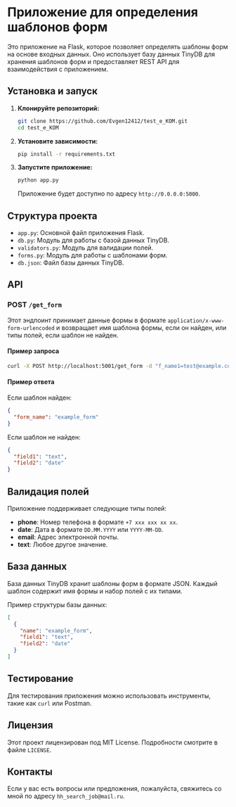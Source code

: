 # Приложение для определения шаблонов форм

Это приложение на Flask, которое позволяет определять шаблоны форм на основе входных данных. Оно использует базу данных TinyDB для хранения шаблонов форм и предоставляет REST API для взаимодействия с приложением.

## Установка и запуск

1. **Клонируйте репозиторий:**

   ```bash
   git clone https://github.com/Evgen12412/test_e_KOM.git
   cd test_e_KOM
   ```

2. **Установите зависимости:**

   ```bash
   pip install -r requirements.txt
   ```

3. **Запустите приложение:**

   ```bash
   python app.py
   ```

   Приложение будет доступно по адресу `http://0.0.0.0:5000`.

## Структура проекта

- `app.py`: Основной файл приложения Flask.
- `db.py`: Модуль для работы с базой данных TinyDB.
- `validators.py`: Модуль для валидации полей.
- `forms.py`: Модуль для работы с шаблонами форм.
- `db.json`: Файл базы данных TinyDB.

## API

### POST `/get_form`

Этот эндпоинт принимает данные формы в формате `application/x-www-form-urlencoded` и возвращает имя шаблона формы, если он найден, или типы полей, если шаблон не найден.

#### Пример запроса

```bash
curl -X POST http://localhost:5001/get_form -d "f_name1=test@example.com&f_name2=+7 123 456 78 90" -i
```

#### Пример ответа

Если шаблон найден:

```json
{
  "form_name": "example_form"
}
```

Если шаблон не найден:

```json
{
  "field1": "text",
  "field2": "date"
}
```

## Валидация полей

Приложение поддерживает следующие типы полей:

- **phone**: Номер телефона в формате `+7 xxx xxx xx xx`.
- **date**: Дата в формате `DD.MM.YYYY` или `YYYY-MM-DD`.
- **email**: Адрес электронной почты.
- **text**: Любое другое значение.

## База данных

База данных TinyDB хранит шаблоны форм в формате JSON. Каждый шаблон содержит имя формы и набор полей с их типами.

Пример структуры базы данных:

```json
[
  {
    "name": "example_form",
    "field1": "text",
    "field2": "date"
  }
]
```

## Тестирование

Для тестирования приложения можно использовать инструменты, такие как `curl` или Postman.

## Лицензия

Этот проект лицензирован под MIT License. Подробности смотрите в файле `LICENSE`.

## Контакты

Если у вас есть вопросы или предложения, пожалуйста, свяжитесь со мной по адресу `hh_search_job@mail.ru`.